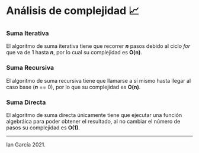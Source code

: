 # Análisis de complejidad 📈

### Suma Iterativa

El algoritmo de suma iterativa tiene que recorrer **_n_** pasos debido al ciclo _for_ que va de 1 hasta **_n_**, por lo cual su complejidad es **O(n)**.

### Suma Recursiva

El algoritmo de suma recursiva tiene que llamarse a sí mismo hasta llegar al caso base (**_n_** == 0), por lo que su complejidad es **O(n)**.

### Suma Directa

El algoritmo de suma directa únicamente tiene que ejecutar una función algebráica para poder obtener el resultado, al no cambiar el número de pasos su complejidad es **O(1)**.

---

Ian García 2021.

